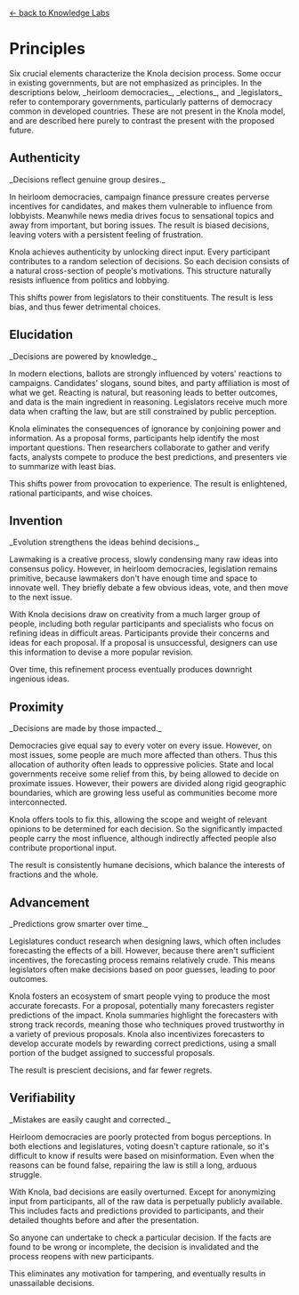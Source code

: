 [&larr; back to Knowledge Labs](.)

# Principles

<p>Six crucial elements characterize the Knola decision process. Some occur in existing governments, but are not emphasized as principles. In the descriptions below, _heirloom democracies_, _elections_, and _legislators_ refer to contemporary governments, particularly patterns of democracy common in developed countries. These are not present in the Knola model, and are described here purely to contrast the present with the proposed future.</p>

<div class="flex">
<div class="triplet">
<h2>Authenticity</h2>

<p>_Decisions reflect genuine group desires._</p>

<p>In heirloom democracies, campaign finance pressure creates perverse incentives for candidates, and makes them vulnerable to influence from lobbyists. Meanwhile news media drives focus to sensational topics and away from important, but boring issues. The result is biased decisions, leaving voters with a persistent feeling of frustration.</p>

<p>Knola achieves authenticity by unlocking direct input. Every participant contributes to a random selection of decisions. So each decision consists of a natural cross-section of people's motivations. This structure naturally resists influence from politics and lobbying.</p>

<p>This shifts power from legislators to their constituents. The result is less bias, and thus fewer detrimental choices.</p>
</div>
<div class="triplet">
<h2>Elucidation</h2>

<p>_Decisions are powered by knowledge._</p>

<p>In modern elections, ballots are strongly influenced by voters' reactions to campaigns. Candidates' slogans, sound bites, and party affiliation is most of what we get. Reacting is natural, but reasoning leads to better outcomes, and data is the main ingredient in reasoning. Legislators receive much more data when crafting the law, but are still constrained by public perception.</p>

<p>Knola eliminates the consequences of ignorance by conjoining power and information. As a proposal forms, participants help identify the most important questions. Then researchers collaborate to gather and verify facts, analysts compete to produce the best predictions, and presenters vie to summarize with least bias.</p>

<p>This shifts power from provocation to experience. The result is enlightened, rational participants, and wise choices.</p>
</div>
<div class="triplet">
<h2>Invention</h2>

<p>_Evolution strengthens the ideas behind decisions._</p>

<p>Lawmaking is a creative process, slowly condensing many raw ideas into consensus policy. However, in heirloom democracies, legislation remains primitive, because lawmakers don't have enough time and space to innovate well. They briefly debate a few obvious ideas, vote, and then move to the next issue.</p>

<p>With Knola decisions draw on creativity from a much larger group of people, including both regular participants and specialists who focus on refining ideas in difficult areas. Participants provide their concerns and ideas for each proposal. If a proposal is unsuccessful, designers can use this information to devise a more popular revision.</p>

<p>Over time, this refinement process eventually produces downright ingenious ideas.</p> 
</div>
<div class="triplet">
<h2>Proximity</h2>

<p>_Decisions are made by those impacted._</p>

<p>Democracies give equal say to every voter on every issue. However, on most issues, some people are much more affected than others. Thus this allocation of authority often leads to oppressive policies. State and local governments receive some relief from this, by being allowed to decide on proximate issues. However, their powers are divided along rigid geographic boundaries, which are growing less useful as communities become more interconnected.</p>

<p>Knola offers tools to fix this, allowing the scope and weight of relevant opinions to be determined for each decision. So the significantly impacted people carry the most influence, although indirectly affected people also contribute proportional input.</p>

<p> The result is consistently humane decisions, which balance the interests of fractions and the whole.</p>
</div>
<div class="triplet">
<h2>Advancement</h2>

<p>_Predictions grow smarter over time._</p>

<p>Legislatures conduct research when designing laws, which often includes forecasting the effects of a bill. However, because there aren't sufficient incentives, the forecasting process remains relatively crude. This means legislators often make decisions based on poor guesses, leading to poor outcomes.</p>

<p>Knola fosters an ecosystem of smart people vying to produce the most accurate forecasts. For a proposal, potentially many forecasters register predictions of the impact. Knola summaries highlight the forecasters with strong track records, meaning those who techniques proved trustworthy in a variety of previous proposals. Knola also incentivizes forecasters to develop accurate models by rewarding correct predictions, using a small portion of the budget assigned to successful proposals.</p>

<p>The result is prescient decisions, and far fewer regrets.</p>
</div>
<div class="triplet">
<h2>Verifiability</h2>

<p>_Mistakes are easily caught and corrected._</p>

<p>Heirloom democracies are poorly protected from bogus perceptions. In both elections and legislatures, voting doesn't capture rationale, so it's difficult to know if results were based on misinformation. Even when the reasons can be found false, repairing the law is still a long, arduous struggle.</p>

<p>With Knola, bad decisions are easily overturned. Except for anonymizing input from participants, all of the raw data is perpetually publicly available. This includes facts and predictions provided to participants, and their detailed thoughts before and after the presentation.</p>

<p>So anyone can undertake to check a particular decision. If the facts are found to be wrong or incomplete, the decision is invalidated and the process reopens with new participants.</p>

<p>This eliminates any motivation for tampering, and eventually results in unassailable decisions.</p>
</div>
</div>

<!--
Possible other principles:
Experimentation
-->